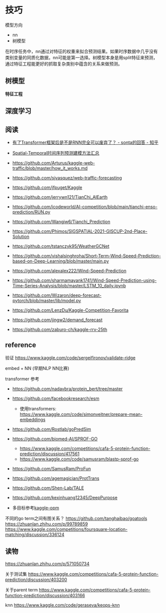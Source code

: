 # 技巧

模型方向
- nn
- 树模型

在时序任务中，nn通过对特征的权重来拟合预测结果。如果时序数据中几乎没有类别变量的同质化数据，nn可能是第一选择。树模型本身是用split特征来预测，通过特征工程能更好的抓取复杂类别中蕴含的关系来做预测。

## 树模型
**特征工程**


## 深度学习


## 阅读
- [有了Transformer框架后是不是RNN完全可以废弃了？ - sonta的回答 - 知乎](https://www.zhihu.com/question/302392659/answer/2954997969)
- [Spatial-Temporal时间序列预测建模方法汇总](https://zhuanlan.zhihu.com/p/493349333)


- https://github.com/Arturus/kaggle-web-traffic/blob/master/how_it_works.md
- https://github.com/sjvasquez/web-traffic-forecasting
- https://github.com/jfpuget/Kaggle
- https://github.com/jerrywn121/TianChi_AIEarth
- https://github.com/icodeworld/AI-competition/blob/main/tianchi-enso-prediction/RUN.py
- https://github.com/Wangjw6/Tianchi_Prediction
- https://github.com/Phimos/SIGSPATIAL-2021-GISCUP-2nd-Place-Solution
- https://github.com/tstanczyk95/WeatherGCNet
- https://github.com/vishalsinghroha/Short-Term-Wind-Speed-Prediction-based-on-Deep-Learning/blob/master/main.py
- https://github.com/alexalex222/Wind-Speed-Prediction
- https://github.com/sharmamayank1741/Wind-Speed-Prediction-using-Time-Series-Analysis/blob/master/LSTM_10_daily.ipynb
- https://github.com/Wizaron/deep-forecast-pytorch/blob/master/lib/model.py
- https://github.com/LenzDu/Kaggle-Competition-Favorita
- https://github.com/jingw2/demand_forecast
- https://github.com/zaburo-ch/kaggle-rrv-25th


## reference
验证
https://www.kaggle.com/code/sergeifironov/validate-ridge


embed + NN (早期NLP NN比赛)

transformer 参考
- https://github.com/nadavbra/protein_bert/tree/master
- https://github.com/facebookresearch/esm
    - 使用transformers: https://www.kaggle.com/code/simonveitner/prepare-mean-embeddings
- https://github.com/Rostlab/goPredSim
- https://github.com/biomed-AI/SPROF-GO
    - https://www.kaggle.com/competitions/cafa-5-protein-function-prediction/discussion/417561
    - https://www.kaggle.com/code/samusram/blastp-sprof-go
- https://github.com/SamusRam/ProFun
- https://github.com/agemagician/ProtTrans

- https://github.com/Shen-Lab/TALE
- https://github.com/kexinhuang12345/DeepPurpose


- 多目标参考[kaggle-opm](https://www.kaggle.com/competitions/open-problems-multimodal)


不同的go term之间有图关系？
https://github.com/tanghaibao/goatools
https://zhuanlan.zhihu.com/p/99789859
https://www.kaggle.com/competitions/foursquare-location-matching/discussion/336124



## 读物
https://zhuanlan.zhihu.com/p/571050734

关于测试集
https://www.kaggle.com/competitions/cafa-5-protein-function-prediction/discussion/403200

关于parent term
https://www.kaggle.com/competitions/cafa-5-protein-function-prediction/discussion/403166

knn
https://www.kaggle.com/code/geraseva/keops-knn
